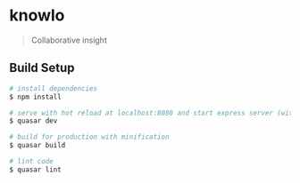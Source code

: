 # knowlo

> Collaborative insight

## Build Setup

``` bash
# install dependencies
$ npm install

# serve with hot reload at localhost:8080 and start express server (with pm2) at localhost:8000 (must have neo4j running with dev data)
$ quasar dev

# build for production with minification
$ quasar build

# lint code
$ quasar lint
```
